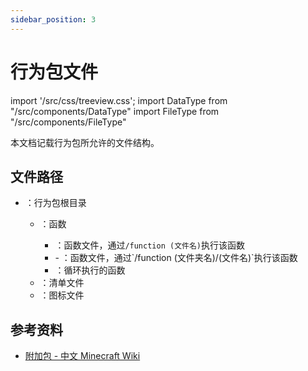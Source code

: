 ```yaml
---
sidebar_position: 3
---
```


# 行为包文件

import '/src/css/treeview.css';
import DataType from "/src/components/DataType"
import FileType from "/src/components/FileType"

本文档记载行为包所允许的文件结构。

## 文件路径

<treeview>

- <FileType fileType="folder" name="BP"/>：行为包根目录
  - <FileType fileType="folder" name="functions"/>：函数
    - <FileType fileType="file" name="（文件名）.mcfunction"/>：函数文件，通过`/function (文件名)`执行该函数
    - <FileType fileType="folder" name="（文件夹名）"/>
      - <FileType fileType="file" name="（文件名）.mcfunction"/>：函数文件，通过`/function (文件夹名)/(文件名)`执行该函数
    - <FileType fileType="file" name="tick.json"/>：循环执行的函数
  - <FileType fileType="file" name="manifest.json"/>：清单文件
  - <FileType fileType="image" name="pack_icon.png"/>：图标文件

</treeview>

## 参考资料

- [附加包 - 中文 Minecraft Wiki](https://zh.minecraft.wiki/w/附加包#行为包)
